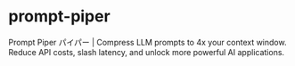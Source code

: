 # prompt-piper
Prompt Piper パイパー | Compress LLM prompts to 4x your context window. Reduce API costs, slash latency, and unlock more powerful AI applications.
